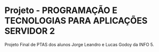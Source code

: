 # Projeto - PROGRAMAÇÃO E TECNOLOGIAS PARA APLICAÇÕES SERVIDOR 2
Projeto Final de PTAS dos alunos Jorge Leandro e Lucas Godoy da INFO 5.